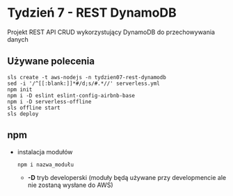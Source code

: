 # Tydzień 7 - REST DynamoDB

Projekt REST API CRUD wykorzystujący DynamoDB do przechowywania danych

## Używane polecenia
```
sls create -t aws-nodejs -n tydzien07-rest-dynamodb
sed -i '/^[[:blank:]]*#/d;s/#.*//' serverless.yml
npm init
npm i -D eslint eslint-config-airbnb-base
npm i -D serverless-offline
sls offline start
sls deploy
```

## npm
- instalacja modułów
  ```
  npm i nazwa_modułu
  ```
  - **-D** tryb developerski (moduły będą używane przy developmencie ale nie zostaną wysłane do AWS)
